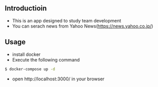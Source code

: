## Introductioin
- This is an app designed to study team development 
- You can serach news from Yahoo News(https://news.yahoo.co.jp/)

## Usage
- install docker
- Execute the following command

```bash
$ docker-compose up -d
```

- open http://localhost:3000/ in your browser
